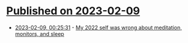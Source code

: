 # [Published on 2023-02-09](index.md)

* [2023-02-09, 00:25:31](https://news.ycombinator.com/item?id=34717876) - [My 2022 self was wrong about meditation, monitors, and sleep](https://guzey.com/2022-lessons/)
